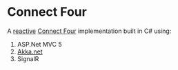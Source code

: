Connect Four
============

A [reactive](http://www.reactivemanifesto.org/) [Connect Four](https://en.wikipedia.org/wiki/Connect_Four) implementation built in C# using:

1. ASP.Net MVC 5
2. [Akka.net](http://getakka.net)
3. SignalR